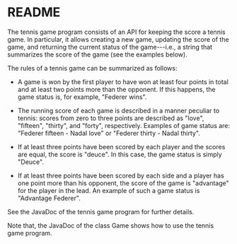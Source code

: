 # README #

The tennis game program consists of an API for keeping the score a tennis game. In particular, it allows creating a new game, updating the score of the game, and returning the current status of the game---i.e., a string that summarizes the score of the game (see the examples below).

The rules of a tennis game can be summarized as follows:

* A game is won by the first player to have won at least four points in total and at least two points more than the opponent. 
If this happens, the game status is, for example, "Federer wins". 

* The running score of each game is described in a manner peculiar to tennis: scores from zero to three points are described as "love", "fifteen", "thirty", and "forty", respectively.
Examples of game status are: "Federer fifteen - Nadal love" or "Federer thirty - Nadal thirty". 

* If at least three points have been scored by each player and the scores are equal, the score is "deuce". 
In this case, the game status is simply "Deuce".

* If at least three points have been scored by each side and a player has one point more than his opponent, the score of the game is "advantage" for the player in the lead.
An example of such a game status is "Advantage Federer".

See the JavaDoc of the tennis game program for further details. 

Note that, the JavaDoc of the class Game shows how to use the tennis game program.